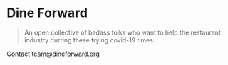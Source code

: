 # Dine Forward

> An open collective of badass folks who want to help the restaurant industry durring these trying covid-19 times.

Contact team@dineforward.org
